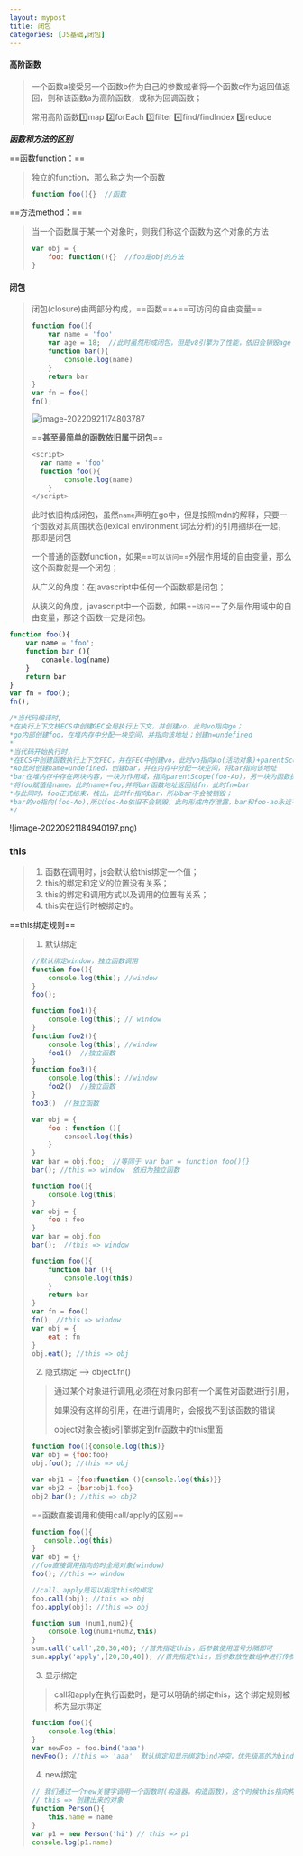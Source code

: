 ```yaml
---
layout: mypost
title: 闭包
categories: [JS基础,闭包]
---
```

#### 高阶函数

> 一个函数a接受另一个函数b作为自己的参数或者将一个函数c作为返回值返回，则称该函数a为高阶函数，或称为回调函数；
>
> 常用高阶函数:one:map :two:forEach :three:filter :four:find/findIndex :five:reduce

***函数和方法的区别***

==函数function：==

> 独立的function，那么称之为一个函数
>
> ```js
> function foo(){}  //函数
> ```

==方法method：==

> 当一个函数属于某一个对象时，则我们称这个函数为这个对象的方法
>
> ```js
> var obj = {
>     foo: function(){}  //foo是obj的方法
> }
> ```

#### 闭包

> 闭包(closure)由两部分构成，==函数==+==可访问的自由变量==
>
> ```js
> function foo(){
>     var name = 'foo'
>     var age = 18;  //此时虽然形成闭包，但是v8引擎为了性能，依旧会销毁age
>     function bar(){
>         console.log(name)
>     }
>     return bar
> }
> var fn = foo()
> fn();
> ```
>
> ![image-20220921174803787](C:\Users\wenn\AppData\Roaming\Typora\typora-user-images\image-20220921174803787.png)
>
> ==**甚至最简单的函数依旧属于闭包**==
>
> ```js
> <script>
> 	var name = 'foo'
> 	function foo(){
>         console.log(name)
>     }
> </script>
> ```
>
> 此时依旧构成闭包，虽然`name`声明在go中，但是按照mdn的解释，只要一个函数对其周围状态(lexical environment,词法分析)的引用捆绑在一起，那即是闭包
>
> 一个普通的函数function，如果==`可以访问`==外层作用域的自由变量，那么这个函数就是一个闭包；
>
> 从广义的角度：在javascript中任何一个函数都是闭包；
>
> 从狭义的角度，javascript中一个函数，如果==`访问`==了外层作用域中的自由变量，那这个函数一定是闭包。

```js
function foo(){
    var name = 'foo';
    function bar (){
        conaole.log(name)
    }
    return bar
}
var fn = foo();
fn();

/*当代码编译时,
*在执行上下文栈ECS中创建GEC全局执行上下文，并创建vo，此时vo指向go；
*go内部创建foo，在堆内存中分配一块空间，并指向该地址；创建n=undefined
*
*当代码开始执行时，
*在ECS中创建函数执行上下文FEC，并在FEC中创建vo，此时vo指向Ao(活动对象)+parentScopr(GO)，
*Ao此时创建name=undefined，创建bar，并在内存中分配一块空间，将bar指向该地址
*bar在堆内存中存在两块内容，一块为作用域，指向parentScope(foo-Ao)，另一块为函数执行代码块
*将foo赋值给name，此时name=foo;并将bar函数地址返回给fn，此时fn=bar
*与此同时，foo正式结束，栈出，此时fn指向bar，所以bar不会被销毁；
*bar的vo指向(foo-Ao),所以foo-Ao依旧不会销毁，此时形成内存泄露，bar和foo-ao永远不会被销毁
*/
```

![image-20220921184940197.png)

### this

> 1. 函数在调用时，js会默认给this绑定一个值；
> 2. this的绑定和定义的位置没有关系；
> 3. this的绑定和调用方式以及调用的位置有关系；
> 4. this实在运行时被绑定的。

==this绑定规则==

> 1. 默认绑定
>
> ```js
> //默认绑定window，独立函数调用
> function foo(){
>     console.log(this); //window
> }
> foo();
> ```
>
> ```js
> function foo1(){
>     console.log(this); // window
> }
> function foo2(){
>     console.log(this); //window
>     foo1()  //独立函数
> }
> function foo3(){
>     console.log(this); //window
>     foo2()  //独立函数
> }
> foo3()  //独立函数
> ```
>
> ```js
> var obj = {
>     foo : function (){
>         consoel.log(this)
>     }
> }
> var bar = obj.foo;  //等同于 var bar = function foo(){}
> bar(); //this => window  依旧为独立函数
> ```
>
> ```js
> function foo(){
>     console.log(this)
> }
> var obj = {
>     foo : foo
> }
> var bar = obj.foo
> bar();  //this => window
> ```
>
> ```js
> function foo(){
>     function bar (){
>         console.log(this)
>     }
>     return bar
> }
> var fn = foo()
> fn(); //this => window
> var obj = {
>     eat : fn
> }
> obj.eat(); //this => obj
> ```
>
> 2. 隐式绑定 --> object.fn()
>
> > 通过某个对象进行调用,必须在对象内部有一个属性对函数进行引用，
> >
> > 如果没有这样的引用，在进行调用时，会报找不到该函数的错误
> >
> > object对象会被js引擎绑定到fn函数中的this里面
>
> ```js
> function foo(){console.log(this)}
> var obj = {foo:foo}
> obj.foo(); //this => obj
> ```
>
> ```js
> var obj1 = {foo:function (){console.log(this)}}
> var obj2 = {bar:obj1.foo}
> obj2.bar(); //this => obj2
> ```
>
> ==函数直接调用和使用call/apply的区别==
>
> ```js
> function foo(){
>    console.log(this) 
> }
> var obj = {}
> //foo直接调用指向的时全局对象(window)
> foo(); //this => window
> 
> //call、apply是可以指定this的绑定
> foo.call(obj); //this => obj
> foo.apply(obj); //this => obj
> ```
>
> ```js
> function sum (num1,num2){
>     console.log(num1+num2,this)
> }
> sum.call('call',20,30,40); //首先指定this，后参数使用逗号分隔即可
> sum.apply('apply',[20,30,40]); //首先指定this，后参数放在数组中进行传参
> ```
>
> 3. 显示绑定
>
> > call和apply在执行函数时，是可以明确的绑定this，这个绑定规则被称为显示绑定
>
> ```js
> function foo(){
>     console.log(this)
> }
> var newFoo = foo.bind('aaa')
> newFoo(); //this => 'aaa'  默认绑定和显示绑定bind冲突，优先级高的为bind
> ```
>
> 4. new绑定
>
> ```js
> // 我们通过一个new关键字调用一个函数时(构造器，构造函数)，这个时候this指向构造器创建出来的对象
> // this => 创建出来的对象
> function Person(){
>     this.name = name
> }
> var p1 = new Person('hi') // this => p1
> console.log(p1.name)
> ```
>
> 
